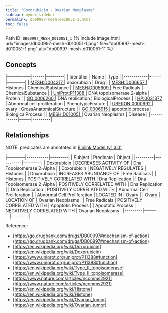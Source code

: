 ```yaml
---
title: "Doxorubicin - Ovarian Neoplasms"
sidebar: mydoc_sidebar
permalink: db00997-mesh-d010051-1.html
toc: false 
---
```



Path ID: `DB00997_MESH_D010051_1`
{% include image.html url="images/db00997-mesh-d010051-1.png" file="db00997-mesh-d010051-1.png" alt="db00997-mesh-d010051-1" %}

## Concepts

|------------|------|---------|
| Identifier | Name | Type    |
|------------|------|---------|
| <a href="https://identifiers.org/MESH:D004317">MESH:D004317 </a> | doxorubicin | Drug |
| <a href="https://identifiers.org/MESH:D006657">MESH:D006657 </a> | Histones | ChemicalSubstance |
| <a href="https://identifiers.org/MESH:D005609">MESH:D005609 </a> | Free Radicals | ChemicalSubstance |
| <a href="https://identifiers.org/UniProt:P11388">UniProt:P11388 </a> | DNA topoisomerase 2-alpha | Protein |
| <a href="https://identifiers.org/GO:0006260">GO:0006260 </a> | DNA replication | BiologicalProcess |
| <a href="https://identifiers.org/HP:0031377">HP:0031377 </a> | Abnormal cell proliferation | PhenotypicFeature |
| <a href="https://identifiers.org/UBERON:0000992">UBERON:0000992 </a> | ovary | GrossAnatomicalStructure |
| <a href="https://identifiers.org/GO:0006915">GO:0006915 </a> | apoptotic process | BiologicalProcess |
| <a href="https://identifiers.org/MESH:D010051">MESH:D010051 </a> | Ovarian Neoplasms | Disease |
|------------|------|---------|

## Relationships


NOTE: predicates are annotated in <a href="https://github.com/biolink/biolink-model/releases/tag/v1.3.0">Biolink Model (v1.3.0)</a>

|---------|-----------|---------|
| Subject | Predicate | Object  |
|---------|-----------|---------|
| Doxorubicin | DECREASES ACTIVITY OF | Dna Topoisomerase 2-Alpha |
| Doxorubicin | NEGATIVELY REGULATES | Histones |
| Doxorubicin | INCREASES ABUNDANCE OF | Free Radicals |
| Histones | POSITIVELY CORRELATED WITH | Dna Replication |
| Dna Topoisomerase 2-Alpha | POSITIVELY CORRELATED WITH | Dna Replication |
| Dna Replication | POSITIVELY CORRELATED WITH | Abnormal Cell Proliferation |
| Abnormal Cell Proliferation | LOCATED IN | Ovary |
| Ovary | LOCATION OF | Ovarian Neoplasms |
| Free Radicals | POSITIVELY CORRELATED WITH | Apoptotic Process |
| Apoptotic Process | NEGATIVELY CORRELATED WITH | Ovarian Neoplasms |
|---------|-----------|---------|

Reference: 
  - [https://go.drugbank.com/drugs/DB00997#mechanism-of-action](https://go.drugbank.com/drugs/DB00997#mechanism-of-action)
  - [https://en.wikipedia.org/wiki/Doxorubicin](https://en.wikipedia.org/wiki/Doxorubicin)
  - [https://www.uniprot.org/uniprot/P11388#function](https://www.uniprot.org/uniprot/P11388#function)
  - [https://en.wikipedia.org/wiki/Type_II_topoisomerase](https://en.wikipedia.org/wiki/Type_II_topoisomerase)
  - [https://www.nature.com/articles/ncomms2921](https://www.nature.com/articles/ncomms2921)
  - [https://en.wikipedia.org/wiki/Histone](https://en.wikipedia.org/wiki/Histone)
  - [https://en.wikipedia.org/wiki/Ovarian_tumor](https://en.wikipedia.org/wiki/Ovarian_tumor)
